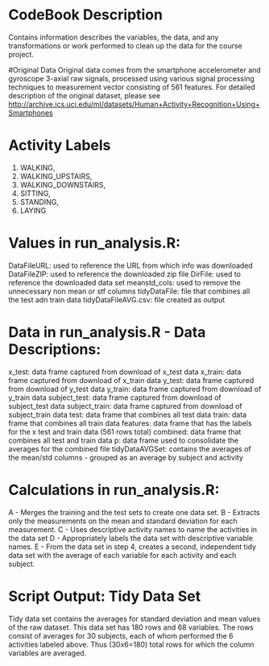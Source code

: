 # CodeBook Description
Contains information describes the variables, the data, and any transformations or work performed to clean up the data for the course project.
 
#Original Data
Original data comes from the smartphone accelerometer and gyroscope 3-axial raw signals, processed using various signal processing techniques to measurement vector consisting of 561 features. For detailed description of the original dataset, please see http://archive.ics.uci.edu/ml/datasets/Human+Activity+Recognition+Using+Smartphones  

# Activity Labels
1. WALKING, 
2. WALKING_UPSTAIRS, 
3. WALKING_DOWNSTAIRS, 
4. SITTING, 
5. STANDING, 
6. LAYING

# Values in run_analysis.R:
DataFileURL: used to reference the URL from which info was downloaded
DataFileZIP: used to reference the downloaded zip file
DirFile: used to reference the downloaded data set
meanstd_cols: used to remove the unnecessary non mean or stf columns
tidyDataFile: file that combines all the test adn train data
tidyDataFileAVG.csv: file created as output

# Data in run_analysis.R - Data Descriptions:
x_test: data frame captured from download of x_test data
x_train: data frame captured from download of x_train data
y_test: data frame captured from download of y_test data
y_train: data frame captured from download of y_train data
subject_test: data frame captured from download of subject_test data
subject_train: data frame captured from download of subject_train data
test: data frame that combines all test data
train: data frame that combines all train data 
features: data frame that has the labels for the x test and train data (561 rows total)
combined: data frame that combines all test and train data 
p: data frame used to consolidate the averages for the combined file
tidyDataAVGSet: contains the averages of the mean/std columns - grouped as an average by subject and activity

# Calculations in run_analysis.R:
A - Merges the training and the test sets to create one data set.
B - Extracts only the measurements on the mean and standard deviation for each measurement. 
C - Uses descriptive activity names to name the activities in the data set
D - Appropriately labels the data set with descriptive variable names. 
E - From the data set in step 4, creates a second, independent tidy data set with the average of each variable for each activity and each subject.


# Script Output: Tidy Data Set
Tidy data set contains the averages for standard deviation and mean values of the raw dataset. This data set has 180 rows and 68 variables. The rows consist of averages for 30 subjects, each of whom performed the 6 activities labeled above. Thus (30x6=180) total rows for which the column variables are averaged. 
